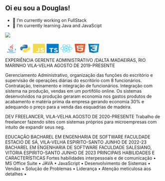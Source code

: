 ## Oi eu sou a Douglas!

- 🔭 I’m currently working on FullStack
- 🌱 I’m currently learning Java and JavaScipt

<picture>
  <source
    srcset="https://github-readme-stats.vercel.app/api?username=privateclasswizard&show_icons=true&theme=github_dark_dimmed"
    media="(prefers-color-scheme: dark)"
  />
  <source
    srcset="https://github-readme-stats.vercel.app/api?username=privateclasswizard&show_icons=true"
    media="(prefers-color-scheme: light), (prefers-color-scheme: no-preference)"
  />
  <img src="https://github-readme-stats.vercel.app/api?username=privateclasswizard&show_icons=true" />
</picture>


    
<div style="display: inline_block"><br>
  <img align="center" alt="Rafa-java" height="30" width="40" src="https://raw.githubusercontent.com/devicons/devicon/master/icons/java/java-original.svg">
  <img align="center" alt="Rafa-Python" height="30" width="40" src="https://raw.githubusercontent.com/devicons/devicon/master/icons/python/python-original.svg">
  <img align="center" alt="Rafa-Js" height="30" width="40" src="https://raw.githubusercontent.com/devicons/devicon/master/icons/javascript/javascript-plain.svg">
  <img align="center" alt="Rafa-Ts" height="30" width="40" src="https://raw.githubusercontent.com/devicons/devicon/master/icons/typescript/typescript-plain.svg">
  <img align="center" alt="Rafa-React" height="30" width="40" src="https://raw.githubusercontent.com/devicons/devicon/master/icons/react/react-original.svg">
  <img align="center" alt="Rafa-HTML" height="30" width="40" src="https://raw.githubusercontent.com/devicons/devicon/master/icons/html5/html5-original.svg">
  <img align="center" alt="Rafa-CSS" height="30" width="40" src="https://raw.githubusercontent.com/devicons/devicon/master/icons/css3/css3-original.svg">
</div>

EXPERIÊNCIA
GERENTE ADMINISTRATIVO /DALTA MADAEIRAS, RIO MARINHO VILA-VELHA
AGOSTO DE 2019-PRESENTE

Gerenciamento Administrativo, organização das funções do escritório e supervisão de operações diárias do escritório com 8 funcionários. Contratação, treinamento e
integração de funcionários. Integração com sistema na produção, vendas em um portifólio online. Os sistemas desenvolvidos na produção geraram economia nos gastos produtos
de acabamento e matéria prima da empresa gerando economia 30% e adequando o preço para a venda das esquadrias de madeira. 

DEV FREELANCER, VILA-VELHA
AGOSTO DE 2020-PRESENTE
Trabalho de freelancer fazendo sites com sistemas próprios para microempresas com intuito de expandir seus neg.

EDUCAÇÃO
BACHAREL EM ENGENHARIA DE SOFTWARE FACULDADE ESTACIO DE SÁ, VILA-VELHA ESPIRITO-SANTO
JUNHO DE 2022-23
BACHAREL EM ENGENHARIA DE SOFTWARE FACULDADE SALESIANO, VITORIA ESPIRITO-SANTO
JUNHO DE 2023
PRINCIPAIS HABILIDADES E CARACTERÍSTICAS
Fortes habilidades interpessoais e de comunicação • MS Office Suite • JAVA • JavaScript • Desenvolvimento de Sistemas • Vendas • Solução de Problemas • Liderança • Atenção
meticulosa aos detalhes •

